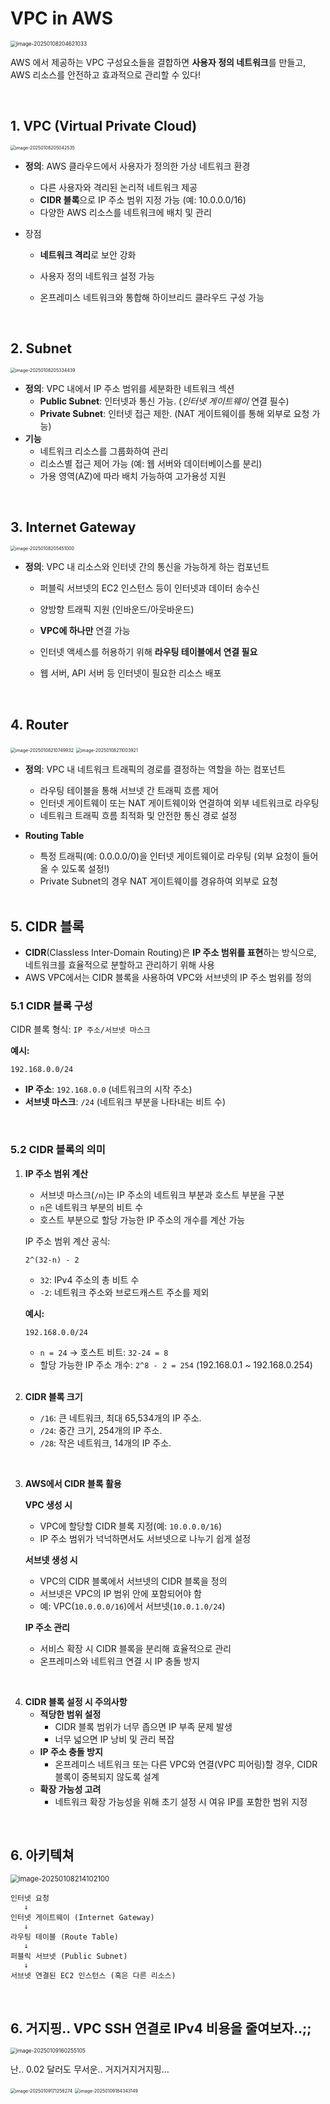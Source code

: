 # VPC in AWS

<img src="https://github.com/silverpoodle/typora-images/blob/main/image-20250108204621033.png?raw=true" alt="image-20250108204621033" style="zoom:60%;" />

AWS 에서 제공하는 VPC 구성요소들을 결합하면 **사용자 정의 네트워크**를 만들고, AWS 리소스를 안전하고 효과적으로 관리할 수 있다!

<br/>

## 1. VPC (Virtual Private Cloud)

<img src="https://github.com/silverpoodle/typora-images/blob/main/image-20250108205042535.png?raw=true" alt="image-20250108205042535" style="zoom:50%;" />

- **정의**: AWS 클라우드에서 사용자가 정의한 가상 네트워크 환경

  - 다른 사용자와 격리된 논리적 네트워크 제공
  - **CIDR 블록**으로 IP 주소 범위 지정 가능 (예: 10.0.0.0/16)
  - 다양한 AWS 리소스를 네트워크에 배치 및 관리

- 장점

  - **네트워크 격리**로 보안 강화

  - 사용자 정의 네트워크 설정 가능

  - 온프레미스 네트워크와 통합해 하이브리드 클라우드 구성 가능

    <br/>

## 2. Subnet

<img src="https://github.com/silverpoodle/typora-images/blob/main/image-20250108205334439.png?raw=true" alt="image-20250108205334439" style="zoom:50%;" />

- **정의**: VPC 내에서 IP 주소 범위를 세분화한 네트워크 섹션
  - **Public Subnet**: 인터넷과 통신 가능. (*인터넷 게이트웨이* 연결 필수)
  - **Private Subnet**: 인터넷 접근 제한. (NAT 게이트웨이를 통해 외부로 요청 가능)
- **기능**
  - 네트워크 리소스를 그룹화하여 관리
  - 리소스별 접근 제어 가능 (예: 웹 서버와 데이터베이스를 분리)
  - 가용 영역(AZ)에 따라 배치 가능하여 고가용성 지원

<br/>

## 3. Internet Gateway

<img src="https://github.com/silverpoodle/typora-images/blob/main/image-20250108205451000.png?raw=true" alt="image-20250108205451000" style="zoom:50%;" />

- **정의**: VPC 내 리소스와 인터넷 간의 통신을 가능하게 하는 컴포넌트

  - 퍼블릭 서브넷의 EC2 인스턴스 등이 인터넷과 데이터 송수신
  - 양방향 트래픽 지원 (인바운드/아웃바운드)

  - **VPC에 하나만** 연결 가능
  - 인터넷 액세스를 허용하기 위해 **라우팅 테이블에서 연결 필요**

  - 웹 서버, API 서버 등 인터넷이 필요한 리소스 배포



<br/>

## 4. Router

<img src="https://github.com/silverpoodle/typora-images/blob/main/image-20250108210749932.png?raw=true" alt="image-20250108210749932" style="zoom:50%;" />

<img src="https://github.com/silverpoodle/typora-images/blob/main/image-20250108211003921.png?raw=true" alt="image-20250108211003921" style="zoom:50%;" />

- **정의**: VPC 내 네트워크 트래픽의 경로를 결정하는 역할을 하는 컴포넌트

  - 라우팅 테이블을 통해 서브넷 간 트래픽 흐름 제어
  - 인터넷 게이트웨이 또는 NAT 게이트웨이와 연결하여 외부 네트워크로 라우팅
  - 네트워크 트래픽 흐름 최적화 및 안전한 통신 경로 설정

- **Routing Table**

  - 특정 트래픽(예: 0.0.0.0/0)을 인터넷 게이트웨이로 라우팅 (외부 요청이 들어올 수 있도록 설정!)
  - Private Subnet의 경우 NAT 게이트웨이를 경유하여 외부로 요청

  <br/>



## 5. CIDR 블록

- **CIDR**(Classless Inter-Domain Routing)은 **IP 주소 범위를 표현**하는 방식으로, 네트워크를 효율적으로 분할하고 관리하기 위해 사용
- AWS VPC에서는 CIDR 블록을 사용하여 VPC와 서브넷의 IP 주소 범위를 정의

### 5.1 CIDR 블록 구성

CIDR 블록 형식: `IP 주소/서브넷 마스크`

**예시:**

```
192.168.0.0/24
```

- **IP 주소**: `192.168.0.0` (네트워크의 시작 주소)
- **서브넷 마스크**: `/24` (네트워크 부분을 나타내는 비트 수)

<br/>

### 5.2 CIDR 블록의 의미

1. **IP 주소 범위 계산**

   - 서브넷 마스크(`/n`)는 IP 주소의 네트워크 부분과 호스트 부분을 구분
   - `n`은 네트워크 부분의 비트 수
   - 호스트 부분으로 할당 가능한 IP 주소의 개수를 계산 가능

   IP 주소 범위 계산 공식:

   ```
   2^(32-n) - 2
   ```

   - `32`: IPv4 주소의 총 비트 수
   - `-2`: 네트워크 주소와 브로드캐스트 주소를 제외

   

   **예시:**

   ```
   192.168.0.0/24
   ```

   - `n = 24` → 호스트 비트: `32-24 = 8`
   - 할당 가능한 IP 주소 개수: `2^8 - 2 = 254`
      (192.168.0.1 ~ 192.168.0.254)

   <br/>

   

2. **CIDR 블록 크기**

   - `/16`: 큰 네트워크, 최대 65,534개의 IP 주소.
   - `/24`: 중간 크기, 254개의 IP 주소.
   - `/28`: 작은 네트워크, 14개의 IP 주소.

<br/>

3. **AWS에서 CIDR 블록 활용**

   **VPC 생성 시**

   - VPC에 할당할 CIDR 블록 지정(예: `10.0.0.0/16`)
   - IP 주소 범위가 넉넉하면서도 서브넷으로 나누기 쉽게 설정

   **서브넷 생성 시**

   - VPC의 CIDR 블록에서 서브넷의 CIDR 블록을 정의
   - 서브넷은 VPC의 IP 범위 안에 포함되어야 함
   - 예: VPC(`10.0.0.0/16`)에서 서브넷(`10.0.1.0/24`)

   **IP 주소 관리**

   - 서비스 확장 시 CIDR 블록을 분리해 효율적으로 관리
   - 온프레미스와 네트워크 연결 시 IP 충돌 방지



<br/>

4. **CIDR 블록 설정 시 주의사항**
   - **적당한 범위 설정**
     - CIDR 블록 범위가 너무 좁으면 IP 부족 문제 발생
     - 너무 넓으면 IP 낭비 및 관리 복잡
   - **IP 주소 충돌 방지**
     - 온프레미스 네트워크 또는 다른 VPC와 연결(VPC 피어링)할 경우, CIDR 블록이 중복되지 않도록 설계
   - **확장 가능성 고려**
     - 네트워크 확장 가능성을 위해 초기 설정 시 여유 IP를 포함한 범위 지정

<br/>

## 6. 아키텍쳐

<img src="https://github.com/silverpoodle/typora-images/blob/main/image-20250108214102100.png?raw=true" alt="image-20250108214102100" style="zoom:80%;" />

```
인터넷 요청
   ↓
인터넷 게이트웨이 (Internet Gateway)
   ↓
라우팅 테이블 (Route Table)
   ↓
퍼블릭 서브넷 (Public Subnet)
   ↓
서브넷 연결된 EC2 인스턴스 (혹은 다른 리소스)
```



<br/>

## 6. 거지핑.. VPC SSH 연결로 IPv4 비용을 줄여보자..;;

<img src="https://github.com/silverpoodle/typora-images/blob/main/image-20250109160255105.png?raw=true" alt="image-20250109160255105" style="zoom:60%;" />

난.. 0.02 달러도 무서운.. 거지거지거지핑...

<img src="https://github.com/silverpoodle/typora-images/blob/main/image-20250109171258274.png?raw=true" alt="image-20250109171258274" style="zoom:50%;" />

<img src="https://github.com/silverpoodle/typora-images/blob/main/image-20250109184343149.png?raw=true" alt="image-20250109184343149" style="zoom:50%;" />
